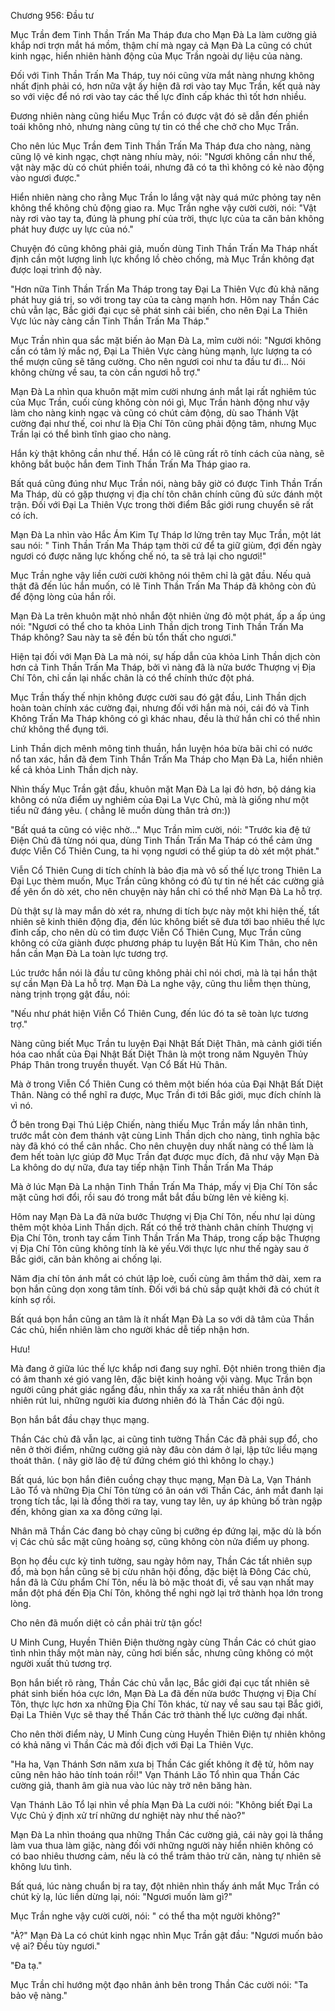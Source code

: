 




Chương 956: Đầu tư


Mục Trần đem Tinh Thần Trấn Ma Tháp đưa cho Mạn Đà La làm cường giả khắp nơi trợn mắt há mồm, thậm chí mà ngay cả Mạn Đà La cũng có chút kinh ngạc, hiển nhiên hành động của Mục Trần ngoài dự liệu của nàng.

Đối với Tinh Thần Trấn Ma Tháp, tuy nói cũng vừa mắt nàng nhưng không nhất định phải có, hơn nữa vật ấy hiện đã rơi vào tay Mục Trần, kết quả này so với việc để nó rơi vào tay các thế lực đỉnh cấp khác thì tốt hơn nhiều.

Đương nhiên nàng cũng hiểu Mục Trần có được vật đó sẽ dẫn đến phiền toái không nhỏ, nhưng nàng cũng tự tin có thể che chở cho Mục Trần.

Cho nên lúc Mục Trần đem Tinh Thần Trấn Ma Tháp đưa cho nàng, nàng cũng lộ vẻ kinh ngạc, chợt nàng nhíu mày, nói: "Ngươi không cần như thế, vật này mặc dù có chút phiền toái, nhưng đã có ta thì không có kẻ nào động vào ngươi được."

Hiển nhiên nàng cho rằng Mục Trần lo lắng vật này quá mức phỏng tay nên không thể không chủ động giao ra. Mục Trần nghe vậy cười cười, nói: "Vật này rơi vào tay ta, đúng là phung phí của trời, thực lực của ta căn bản không phát huy được uy lực của nó."

Chuyện đó cũng không phải giả, muốn dùng Tinh Thần Trấn Ma Tháp nhất định cần một lượng linh lực khổng lồ chèo chống, mà Mục Trần không đạt được loại trình độ này.

"Hơn nữa Tinh Thần Trấn Ma Tháp trong tay Đại La Thiên Vực đủ khả năng phát huy giá trị, so với trong tay của ta càng mạnh hơn. Hôm nay Thần Các chủ vẫn lạc, Bắc giới đại cục sẽ phát sinh cải biến, cho nên Đại La Thiên Vực lúc này càng cần Tinh Thần Trấn Ma Tháp."

Mục Trần nhìn qua sắc mặt biến ảo Mạn Đà La, mỉm cười nói: "Ngươi không cần có tâm lý mắc nợ, Đại La Thiên Vực càng hùng mạnh, lực lượng ta có thể mượn cũng sẽ tăng cường. Cho nên ngươi coi như ta đầu tư đi... Nói không chừng về sau, ta còn cần ngươi hỗ trợ."

Mạn Đà La nhìn qua khuôn mặt mỉm cười nhưng ánh mắt lại rất nghiêm túc của Mục Trần, cuối cùng không còn nói gì, Mục Trần hành động như vậy làm cho nàng kinh ngạc và cũng có chút cảm động, dù sao Thánh Vật cường đại như thế, coi như là Địa Chí Tôn cũng phải động tâm, nhưng Mục Trần lại có thể bình tĩnh giao cho nàng.

Hắn kỳ thật không cần như thế. Hắn có lẽ cũng rất rõ tính cách của nàng, sẽ không bắt buộc hắn đem Tinh Thần Trấn Ma Tháp giao ra.

Bất quá cũng đúng như Mục Trần nói, nàng bây giờ có được Tinh Thần Trấn Ma Tháp, dù có gặp thượng vị địa chí tôn chân chính cũng đủ sức đánh một trận. Đối với Đại La Thiên Vực trong thời điểm Bắc giới rung chuyển sẽ rất có ích.

Mạn Đà La nhìn vào Hắc Ám Kim Tự Tháp lơ lửng trên tay Mục Trần, một lát sau nói: " Tinh Thần Trấn Ma Tháp tạm thời cứ để ta giữ giùm, đợi đến ngày ngươi có được năng lực khống chế nó, ta sẽ trả lại cho ngươi!"

Mục Trần nghe vậy liền cười cười không nói thêm chỉ là gật đầu. Nếu quả thật đã đến lúc hắn muốn, có lẽ Tinh Thần Trấn Ma Tháp đã không còn đủ để động lòng của hắn rồi.

Mạn Đà La trên khuôn mặt nhỏ nhắn đột nhiên ửng đỏ một phát, ấp a ấp úng nói: "Ngươi có thể cho ta khỏa Linh Thần dịch trong Tinh Thần Trấn Ma Tháp không? Sau này ta sẽ đền bù tổn thất cho ngươi."

Hiện tại đối với Mạn Đà La mà nói, sự hấp dẫn của khỏa Linh Thần dịch còn hơn cả Tinh Thần Trấn Ma Tháp, bởi vì nàng đã là nửa bước Thượng vị Địa Chí Tôn, chỉ cần lại nhấc chân là có thể chính thức đột phá.

Mục Trần thấy thế nhịn không được cười sau đó gật đầu, Linh Thần dịch hoàn toàn chính xác cường đại, nhưng đối với hắn mà nói, cái đó và Tinh Không Trấn Ma Tháp không có gì khác nhau, đều là thứ hắn chỉ có thể nhìn chứ không thể đụng tới.

Linh Thần dịch mênh mông tinh thuần, hắn luyện hóa bừa bãi chỉ có nước nổ tan xác, hắn đã đem Tinh Thần Trấn Ma Tháp cho Mạn Đà La, hiển nhiên kể cả khỏa Linh Thần dịch này.

Nhìn thấy Mục Trần gật đầu, khuôn mặt Mạn Đà La lại đỏ hơn, bộ dáng kia không có nửa điểm uy nghiêm của Đại La Vực Chủ, mà là giống như một tiểu nữ đáng yêu. ( chẳng lẽ muốn dùng thân trả ơn:))

"Bất quá ta cũng có việc nhờ..." Mục Trần mỉm cười, nói: "Trước kia đệ tứ Điện Chủ đã từng nói qua, dùng Tinh Thần Trấn Ma Tháp có thể cảm ứng được Viễn Cổ Thiên Cung, ta hi vọng ngươi có thể giúp ta dò xét một phát."

Viễn Cổ Thiên Cung di tích chính là bảo địa mà vô số thế lực trong Thiên La Đại Lục thèm muốn, Mục Trần cũng không có đủ tự tin né hết các cường giả để yên ổn dò xét, cho nên chuyện này hắn chỉ có thể nhờ Mạn Đà La hỗ trợ.

Dù thật sự là may mắn dò xét ra, nhưng di tích bực này một khi hiện thế, tất nhiên sẽ kinh thiên động địa, đến lúc không biết sẽ đưa tới bao nhiêu thế lực đỉnh cấp, cho nên dù có tìm được Viễn Cổ Thiên Cung, Mục Trần cũng không có cửa giành được phương pháp tu luyện Bất Hủ Kim Thân, cho nên hắn cần Mạn Đà La toàn lực tương trợ.

Lúc trước hắn nói là đầu tư cũng không phải chỉ nói chơi, mà là tại hắn thật sự cần Mạn Đà La hỗ trợ. Mạn Đà La nghe vậy, cũng thu liễm thẹn thùng, nàng trịnh trọng gật đầu, nói:

"Nếu như phát hiện Viễn Cổ Thiên Cung, đến lúc đó ta sẽ toàn lực tương trợ."

Nàng cũng biết Mục Trần tu luyện Đại Nhật Bất Diệt Thân, mà cảnh giới tiến hóa cao nhất của Đại Nhật Bất Diệt Thân là một trong năm Nguyên Thủy Pháp Thân trong truyền thuyết. Vạn Cổ Bất Hủ Thân.

Mà ở trong Viễn Cổ Thiên Cung có thêm một biến hóa của Đại Nhật Bất Diệt Thân. Nàng có thể nghĩ ra được, Mục Trần đi tới Bắc giới, mục đích chính là vì nó.

Ở bên trong Đại Thú Liệp Chiến, nàng thiếu Mục Trần mấy lần nhân tình, trước mắt còn đem thánh vật cùng Linh Thần dịch cho nàng, tình nghĩa bậc này đã khó có thể cân nhắc. Cho nên chuyện duy nhất nàng có thể làm là đem hết toàn lực giúp đỡ Mục Trần đạt được mục đích, đã như vậy Mạn Đà La không do dự nữa, đưa tay tiếp nhận Tinh Thần Trấn Ma Tháp

Mà ở lúc Mạn Đà La nhận Tinh Thần Trấn Ma Tháp, mấy vị Địa Chí Tôn sắc mặt cũng hơi đổi, rồi sau đó trong mắt bắt đầu bừng lên vẻ kiêng kị.

Hôm nay Mạn Đà La đã nửa bước Thượng vị Địa Chí Tôn, nếu như lại dùng thêm một khỏa Linh Thần dịch. Rất có thể trở thành chân chính Thượng vị Địa Chí Tôn, tronh tay cầm Tinh Thần Trấn Ma Tháp, trong cấp bậc Thượng vị Địa Chí Tôn cũng không tính là kẻ yếu.Với thực lực như thế ngày sau ở Bắc giới, căn bản không ai chống lại.

Năm địa chí tôn ánh mắt có chút lập loè, cuối cùng âm thầm thở dài, xem ra bọn hắn cũng dọn xong tâm tính. Đối với bá chủ sắp quật khởi đã có chút ít kính sợ rồi.

Bất quá bọn hắn cũng an tâm là ít nhất Mạn Đà La so với dã tâm của Thần Các chủ, hiển nhiên làm cho người khác dễ tiếp nhận hơn.

Hưu!

Mà đang ở giữa lúc thế lực khắp nơi đang suy nghĩ. Đột nhiên trong thiên địa có âm thanh xé gió vang lên, đặc biệt kinh hoảng vội vàng. Mục Trần bọn người cũng phát giác ngẩng đầu, nhìn thấy xa xa rất nhiều thân ảnh đột nhiên rút lui, những người kia đương nhiên đó là Thần Các đội ngũ.

Bọn hắn bắt đầu chạy thục mạng.

Thần Các chủ đã vẫn lạc, ai cũng tinh tường Thần Các đã phải sụp đổ, cho nên ở thời điểm, những cường giả này đâu còn dám ở lại, lập tức liều mạng thoát thân. ( nãy giờ lão đệ tứ đứng chém gió thì không lo chạy.)

Bất quá, lúc bọn hắn điên cuồng chạy thục mạng, Mạn Đà La, Vạn Thánh Lão Tổ và những Địa Chí Tôn từng có ân oán với Thần Các, ánh mắt đanh lại trong tích tắc, lại là đồng thời ra tay, vung tay lên, uy áp khủng bố tràn ngập đến, không gian xa xa đông cứng lại.

Nhân mã Thần Các đang bỏ chạy cũng bị cưỡng ép đứng lại, mặc dù là bốn vị Các chủ sắc mặt cũng hoảng sợ, cũng không còn nửa điểm uy phong.

Bọn họ đều cực kỳ tinh tường, sau ngày hôm nay, Thần Các tất nhiên sụp đổ, mà bọn hắn cũng sẽ bị cừu nhân hội đồng, đặc biệt là Đông Các chủ, hắn đã là Cửu phẩm Chí Tôn, nếu là bỏ mặc thoát đi, về sau vạn nhất may mắn đột phá đến Địa Chí Tôn, không thể nghi ngờ lại trở thành họa lớn trong lòng.

Cho nên đã muốn diệt cỏ cần phải trừ tận gốc!

U Minh Cung, Huyền Thiên Điện thường ngày cùng Thần Các có chút giao tình nhìn thấy một màn này, cũng hơi biến sắc, nhưng cũng không có một người xuất thủ tương trợ.

Bọn hắn biết rõ ràng, Thần Các chủ vẫn lạc, Bắc giới đại cục tất nhiên sẽ phát sinh biến hóa cực lớn, Mạn Đà La đã đến nửa bước Thượng vị Địa Chí Tôn, thực lực hơn xa những Địa Chí Tôn khác, từ nay về sau sau tại Bắc giới, Đại La Thiên Vực sẽ thay thế Thần Các trở thành thế lực cường đại nhất.

Cho nên thời điểm này, U Minh Cung cùng Huyền Thiên Điện tự nhiên không có khả năng vì Thần Các mà đối địch với Đại La Thiên Vực.

"Ha ha, Vạn Thánh Sơn năm xưa bị Thần Các giết không ít đệ tử, hôm nay cũng nên hảo hảo tính toán rồi!" Vạn Thánh Lão Tổ nhìn qua Thần Các cường giả, thanh âm già nua vào lúc này trở nên băng hàn.

Vạn Thánh Lão Tổ lại nhìn về phía Mạn Đà La cười nói: "Không biết Đại La Vực Chủ ý định xử trí những dư nghiệt này như thế nào?"

Mạn Đà La nhìn thoáng qua những Thần Các cường giả, cái này gọi là thắng làm vua thua làm giặc, nàng đối với những người này hiển nhiên không có có bao nhiêu thương cảm, nếu là có thể trảm thảo trừ căn, nàng tự nhiên sẽ không lưu tình.

Bất quá, lúc nàng chuẩn bị ra tay, đột nhiên nhìn thấy ánh mắt Mục Trần có chút kỳ lạ, lúc liền dừng lại, nói: "Ngươi muốn làm gì?"

Mục Trần nghe vậy cười cười, nói: " có thể tha một người không?"

"À?" Mạn Đà La có chút kinh ngạc nhìn Mục Trần gật đầu: "Ngươi muốn bảo vệ ai? Đều tùy ngươi."

"Đa tạ."

Mục Trần chỉ hướng một đạo nhân ảnh bên trong Thần Các cười nói: "Ta bảo vệ nàng."




